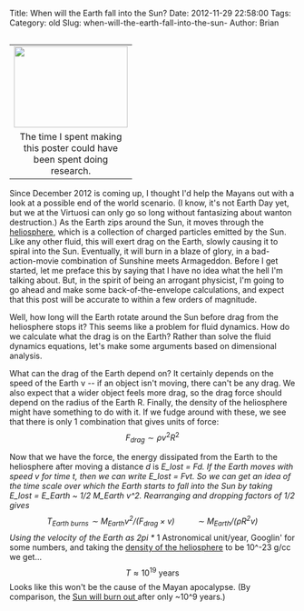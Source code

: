 Title: When will the Earth fall into the Sun? 
Date: 2012-11-29 22:58:00
Tags: 
Category: old
Slug: when-will-the-earth-fall-into-the-sun-
Author: Brian



<table cellpadding="0" cellspacing="0" class="tr-caption-container" style="float: right; text-align: right;"><tbody><tr><td style="text-align: center;"><a href="http://4.bp.blogspot.com/-_71xzP94MDc/ULgp7n5LP3I/AAAAAAAAACM/WU5UgsRyUYg/s1600/RetardedPic.png" imageanchor="1" style="clear: right; margin-bottom: 1em; margin-left: auto; margin-right: auto;"><img border="0" height="143" src="http://4.bp.blogspot.com/-_71xzP94MDc/ULgp7n5LP3I/AAAAAAAAACM/WU5UgsRyUYg/s200/RetardedPic.png" width="200" /></a></td></tr><tr><td class="tr-caption" style="text-align: center; width: 200px;">The time I spent making this poster could have been spent doing research. </td></tr></tbody></table>Since December 2012 is coming up, I thought I'd help the Mayans out with a look at a possible end of the world scenario. (I know, it's not Earth Day yet, but we at the Virtuosi can only go so long without fantasizing about wanton destruction.) As the Earth zips around the Sun, it moves through the <a href="http://en.wikipedia.org/wiki/Heliosphere">heliosphere</a>, which is a collection of charged particles emitted by the Sun. Like any other fluid, this will exert drag on the Earth, slowly causing it to spiral into the Sun. Eventually, it will burn in a blaze of glory, in a bad-action-movie combination of Sunshine meets Armageddon.
<a name='more'></a>
Before I get started, let me preface this by saying that I have no idea what the hell I'm talking about. But, in the spirit of being an arrogant physicist, I'm going to go ahead and make some back-of-the-envelope calculations, and expect that this post will be accurate to within a few orders of magnitude.

Well, how long will the Earth rotate around the Sun before drag from the heliosphere stops it? This seems like a problem for fluid dynamics. How do we calculate what the drag is on the Earth? Rather than solve the fluid dynamics equations, let's make some arguments based on dimensional analysis.

What can the drag of the Earth depend on? It certainly depends on the speed of the Earth v -- if an object isn't moving, there can't be any drag. We also expect that a wider object feels more drag, so the drag force should depend on the radius of the Earth R. Finally, the density of the heliosphere might have something to do with it. If we fudge around with these, we see that there is only 1 combination that gives units of force:
 $$
 F_{drag} \sim \rho v^2 R^2
 $$

 Now that we have the force, the energy dissipated from the Earth to the heliosphere after moving a distance <i>d</i> is <i>E_lost = F*d</i>. If the Earth moves with speed v for time t, then we can write <i>E_lost = F*v*t</i>. So we can get an idea of the time scale over which the Earth starts to fall into the Sun by taking <i>E_lost = E_Earth ~ 1/2 M_Earth v^2</i>. Rearranging and dropping factors of 1/2 gives
 $$
 T_\textrm{Earth burns} \sim M_{Earth} v^2 / (F_{drag}\times v) \ \qquad  \sim M_{Earth} / (\rho R^2 v)
$$
Using the velocity of the Earth as <i>2*pi *</i> 1 Astronomical unit/year, Googlin' for some numbers, and taking the <a href="http://web.mit.edu/space/www/helio.review/axford.suess.html">density of the heliosphere</a> to be 10^-23 g/cc  we get... $$ T \approx 10^{19} \textrm{ years} $$  Looks like this won't be the cause of the Mayan apocalypse. (By comparison, the <a href="http://en.wikipedia.org/wiki/Sun#Life_cycle">Sun will burn out </a>after only ~10^9 years.) 
